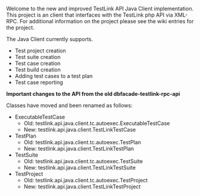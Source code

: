 Welcome to the new and improved TestLink API Java Client implementation. This project is an client that interfaces with the TestLink php API via XML-RPC. For additional information on the project please see the wiki entries for the project.

The Java Client currently supports.

  * Test project creation
  * Test suite creation
  * Test case creation
  * Test build creation
  * Adding test cases to a test plan
  * Test case reporting

**Important changes to the API from the old dbfacade-testlink-rpc-api**

Classes have moved and been renamed as follows:

  * ExecutableTestCase
    * Old: testlink.api.java.client.tc.autoexec.ExecutableTestCase
    * New: testlink.api.java.client.TestLinkTestCase
  * TestPlan
    * Old: testlink.api.java.client.tc.autoexec.TestPlan
    * New: testlink.api.java.client.TestLinkTestPlan
  * TestSuite
    * Old: testlink.api.java.client.tc.autoexec.TestSuite
    * New: testlink.api.java.client.TestLinkTestSuite
  * TestProject
    * Old: testlink.api.java.client.tc.autoexec.TestProject
    * New: testlink.api.java.client.TestLinkTestProject